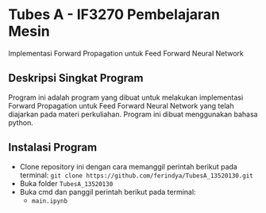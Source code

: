 # Tubes A - IF3270 Pembelajaran Mesin
Implementasi Forward Propagation untuk Feed Forward Neural Network

## Deskripsi Singkat Program
Program ini adalah program yang dibuat untuk melakukan implementasi Forward Propagation untuk Feed Forward Neural Network yang telah diajarkan pada materi perkuliahan. Program ini dibuat menggunakan bahasa python.

## Instalasi Program
- Clone repository ini dengan cara memanggil perintah berikut pada terminal: `git clone https://github.com/ferindya/TubesA_13520130.git`
- Buka folder `TubesA_13520130`
- Buka cmd dan panggil perintah berikut pada terminal: 
  - `main.ipynb`